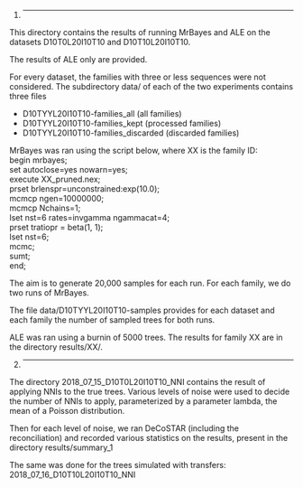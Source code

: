 
1. ---------------------------------
This directory contains the results of running MrBayes and ALE on the datasets D10T0L20I10T10 and D10T10L20I10T10.

The results of ALE only are provided.

For every dataset, the families with three or less sequences were not considered. 
The subdirectory data/ of each of the two experiments contains three files
- D10TYYL20I10T10-families_all (all families)
- D10TYYL20I10T10-families_kept (processed families)
- D10TYYL20I10T10-families_discarded (discarded families)

MrBayes was ran using the script below, where XX is the family ID:<br/>
  begin mrbayes;<br/>
  set autoclose=yes nowarn=yes;<br/>
  execute XX_pruned.nex;<br/>
  prset brlenspr=unconstrained:exp(10.0);<br/>
  mcmcp ngen=10000000;<br/>
  mcmcp Nchains=1;<br/>
   lset nst=6 rates=invgamma ngammacat=4;<br/>
  prset tratiopr = beta(1, 1);<br/>
  lset nst=6;<br/>
  mcmc;<br/>
  sumt;<br/>
  end;

The aim is to generate 20,000 samples for each run. For each family, we do two runs of MrBayes.

The file data/D10TYYL20I10T10-samples provides for each dataset and each family the number of 
sampled trees for both runs.

ALE was ran using a burnin of 5000 trees.
The results for family XX are in the directory results/XX/.

2. ----------------------------------

The directory 2018_07_15_D10T0L20I10T10_NNI contains the result of applying NNIs to the true trees.
Various levels of noise were used to decide the number of NNIs to apply, parameterized by a parameter
lambda, the mean of a Poisson distribution.

Then for each level of noise, we ran DeCoSTAR (including the reconciliation) and recorded various
statistics on the results, present in the directory results/summary_1

The same was done for the trees simulated with transfers:
2018_07_16_D10T10L20I10T10_NNI